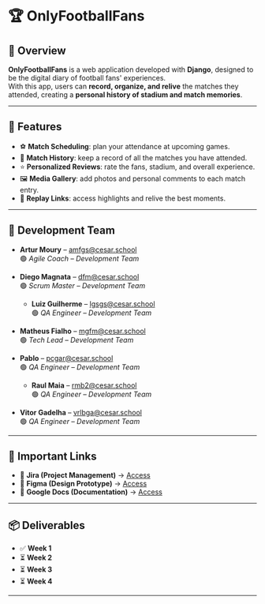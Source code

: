 # 🏆 OnlyFootballFans

## 📌 Overview  
**OnlyFootballFans** is a web application developed with **Django**, designed to be the digital diary of football fans' experiences.  
With this app, users can **record, organize, and relive** the matches they attended, creating a **personal history of stadium and match memories**.

---

## 📑 Features  
- ⚽ **Match Scheduling**: plan your attendance at upcoming games.  
- 📖 **Match History**: keep a record of all the matches you have attended.  
- ⭐ **Personalized Reviews**: rate the fans, stadium, and overall experience.  
- 🖼️ **Media Gallery**: add photos and personal comments to each match entry.  
- 🎥 **Replay Links**: access highlights and relive the best moments.  

---

## 👥 Development Team  

- **Artur Moury** – [amfgs@cesar.school](mailto:amfgs@cesar.school)  
  🟢 *Agile Coach – Development Team*  

- **Diego Magnata** – [dfm@cesar.school](mailto:dfm@cesar.school)  
  🟢 *Scrum Master – Development Team*

  - **Luiz Guilherme** – [lgsgs@cesar.school](mailto:lgsgs@cesar.school)  
  🟢 *QA Engineer – Development Team*  

- **Matheus Fialho** – [mgfm@cesar.school](mailto:mgfm@cesar.school)  
  🟢 *Tech Lead – Development Team*  

- **Pablo** – [pcgar@cesar.school](mailto:pcgar@cesar.school)  
  🟢 *QA Engineer – Development Team*

  - **Raul Maia** – [rmb2@cesar.school](mailto:rmb2@cesar.school)  
  🟢 *QA Engineer – Development Team*  

- **Vitor Gadelha** – [vrlbga@cesar.school](mailto:vrlbga@cesar.school)  
  🟢 *QA Engineer – Development Team*  

---

## 🔗 Important Links  
- 📌 **Jira (Project Management)** → [Access](https://fds-cesar-school.atlassian.net/jira/software/projects/PGF/boards/1?atlOrigin=eyJpIjoiNWUxNGI5MDY2OGM1NDhiYWJiMjg5ZjliMWU0M2E3ZTMiLCJwIjoiaiJ9)  
- 🎨 **Figma (Design Prototype)** → [Access](https://www.figma.com/design/CXlarW1bJs3u1XKdIYB1Q0/ProjetoFDS?node-id=0-1&p=f&t=6GuU3fSHRvxqUSVA-0)  
- 📄 **Google Docs (Documentation)** → [Access](https://docs.google.com/document/d/1KJ7e-UgdJZPT6Hks4MEKToqq0ciq734pU-kY532tJzU/edit?usp=sharing)  

---

## 📦 Deliverables  
- ✅ **Week 1**  
- ⏳ **Week 2**  
- ⏳ **Week 3**  
- ⏳ **Week 4**  

---
